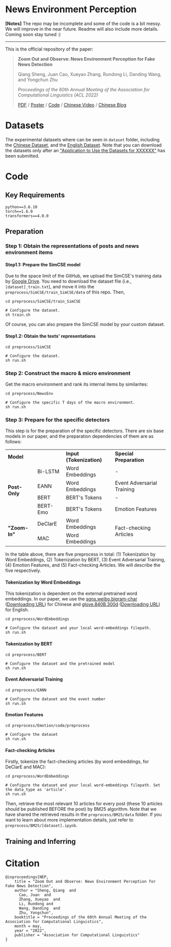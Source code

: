 # News Environment Perception

**[Notes]** The repo may be incomplete and some of the code is a bit messy. We will improve in the near future. Readme will also include more details. Coming soon stay tuned :)

---

This is the official repository of the paper:

> **Zoom Out and Observe: News Environment Perception for Fake News Detection**
>
> Qiang Sheng, Juan Cao, Xueyao Zhang, Rundong Li, Danding Wang, and Yongchun Zhu
>
> *Proceedings of the 60th Annual Meeting of the Association for Computational Linguistics (ACL 2022)*
>
> [PDF](https://aclanthology.org/2022.acl-long.311.pdf) / [Poster](https://sheng-qiang.github.io/data/NEP-Poster.pdf) / [Code](https://github.com/ICTMCG/News-Environment-Perception) / [Chinese Video](https://www.bilibili.com/video/BV1MS4y1e7PY) / [Chinese Blog](https://mp.weixin.qq.com/s/aTFeuCYIpSoazeRi52jqew)

# Datasets

The experimental datasets where can be seen in `dataset` folder, including the [Chinese Dataset](https://github.com/ICTMCG/News-Environment-Perception/tree/main/dataset/Chinese), and the [English Dataset](https://github.com/ICTMCG/News-Environment-Perception/tree/main/dataset/English). Note that you can download the datasets only after an ["Application to Use the Datasets for XXXXXX"]() has been submitted.

# Code

## Key Requirements

```
python==3.6.10
torch==1.6.0
transformers==4.0.0
```

## Preparation

### Step 1: Obtain the representations of posts and news environment items

#### Step1.1: Prepare the SimCSE model

Due to the space limit of the GitHub, we upload the SimCSE's training data by [Google Drive](https://drive.google.com/drive/folders/1J8p6ORqOhlpjl2lWAWq43pgUdG1O0L9T?usp=sharing). You need to download the dataset file (i.e., `[dataset]_train.txt`), and move it into the `preprocess/SimCSE/train_SimCSE/data` of this repo. Then,

```
cd preprocess/SimCSE/train_SimCSE

# Configure the dataset.
sh train.sh
```

Of course, you can also prepare the SimCSE model by your custom dataset. 

#### Step1.2: Obtain the texts' representations

```
cd preprocess/SimCSE

# Configure the dataset.
sh run.sh
```

### Step 2: Construct the macro & micro environment

Get the macro environment and rank its internal items by similarites:

```
cd preprocess/NewsEnv

# Configure the specific T days of the macro environment.
sh run.sh
```

### Step 3: Prepare for the specific detectors

This step is for the preparation of the specific detectors. There are six base models in our paper, and the preparation dependencies of them are as follows: 

<table>
   <tr>
       <td colspan="2"><b>Model</b></td>
       <td><b>Input (Tokenization)</b></td>
       <td><b>Special Preparation</b></td>
   </tr>
   <tr>
       <td rowspan="4"><b>Post-Only</b></td>
       <td>Bi-LSTM</td>
      <td>Word Embeddings</td>
      <td>-</td>
   </tr>
   <tr>
      <td>EANN</td>
      <td>Word Embeddings</td>
      <td>Event Adversarial Training</td>
   </tr>
   <tr>
      <td>BERT</td>
      <td>BERT's Tokens</td>
      <td>-</td>
   </tr>
   <tr>
      <td>BERT-Emo</td>
      <td>BERT's Tokens</td>
      <td>Emotion Features</td>
   </tr>
   <tr>
       <td rowspan="2"><b>"Zoom-In"</b></td>
      <td>DeClarE</td>
      <td>Word Embeddings</td>
      <td rowspan="2">Fact-checking Articles</td>
   </tr>
   <tr>
      <td>MAC</td>
      <td>Word Embeddings</td>
   </tr>
</table>

In the table above, there are five preprocess in total: (1) Tokenization by Word Embeddings, (2) Tokenization by BERT, (3) Event Adversarial Training, (4) Emotion Features, and (5) Fact-checking Articles. We will describe the five respectively.

#### Tokenization by Word Embeddings

This tokenization is dependent on the external pretrained word embeddings. In our paper, we use the [sgns.weibo.bigram-char](<https://github.com/Embedding/Chinese-Word-Vectors>) ([Downloading URL](https://pan.baidu.com/s/1FHl_bQkYucvVk-j2KG4dxA)) for Chinese and [glove.840B.300d](https://github.com/stanfordnlp/GloVe) ([Downloading URL](https://huggingface.co/stanfordnlp/glove/resolve/main/glove.840B.300d.zip)) for English.

```
cd preprocess/WordEmbeddings

# Configure the dataset and your local word-embeddings filepath. 
sh run.sh
```

#### Tokenization by BERT

```
cd preprocess/BERT

# Configure the dataset and the pretrained model
sh run.sh
```

#### Event Adversarial Training

```
cd preprocess/EANN

# Configure the dataset and the event number
sh run.sh
```

#### Emotion Features

```
cd preprocess/Emotion/code/preprocess

# Configure the dataset
sh run.sh
```

#### Fact-checking Articles

Firstly, tokenize the fact-checking articles (by word embeddings, for DeClarE and MAC):

```
cd preprocess/WordEmbeddings

# Configure the dataset and your local word-embeddings filepath. Set the data_type as 'article'.
sh run.sh
```

Then, retrieve the most relevant 10 articles for every post (these 10 articles should be published BEFORE the post) by BM25 algorithm. Note that we have shared the retrieved results in the `preprocess/BM25/data` folder. If you want to learn about more implementation details, just refer to `preprocess/BM25/[dataset].ipynb`.

## Training and Inferring

# Citation

```
@inproceedings{NEP,
    title = "Zoom Out and Observe: News Environment Perception for Fake News Detection",
    author = "Sheng, Qiang  and
      Cao, Juan  and
      Zhang, Xueyao  and
      Li, Rundong and
      Wang, Danding  and
      Zhu, Yongchun",
    booktitle = "Proceedings of the 60th Annual Meeting of the Association for Computational Linguistics",
    month = may,
    year = "2022",
    publisher = "Association for Computational Linguistics"
}
```

